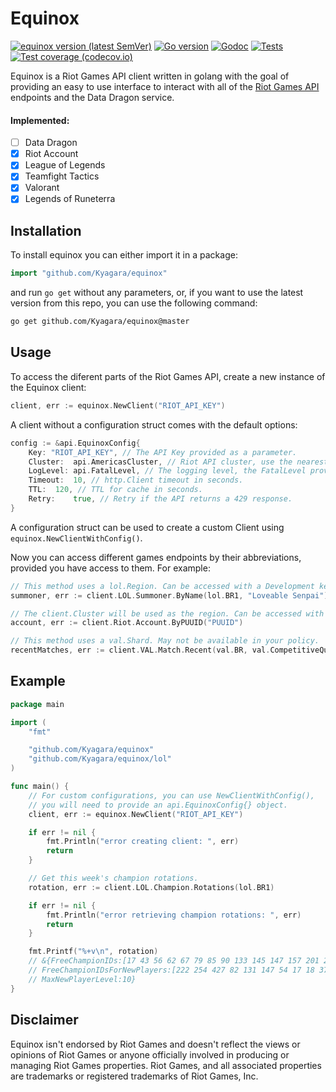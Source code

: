# Equinox

[![equinox version (latest SemVer)](https://img.shields.io/github/v/tag/Kyagara/equinox?label=Version)](https://github.com/Kyagara/equinox/releases)
[![Go version](https://img.shields.io/github/go-mod/go-version/Kyagara/equinox)](https://github.com/Kyagara/equinox)
[![Godoc](https://img.shields.io/static/v1?label=Godoc&message=reference&color=blue)](https://pkg.go.dev/github.com/Kyagara/equinox)
[![Tests](https://img.shields.io/github/workflow/status/Kyagara/equinox/Tests?label=Tests)](https://github.com/Kyagara/equinox/actions?query=workflow%3Atests)
[![Test coverage (codecov.io)](https://codecov.io/gh/Kyagara/equinox/branch/master/graph/badge.svg)](https://codecov.io/gh/Kyagara/equinox)

Equinox is a Riot Games API client written in golang with the goal of providing an easy to use interface to interact with all of the [Riot Games API](https://developer.riotgames.com/apis) endpoints and the Data Dragon service.

#### Implemented:

-   [ ] Data Dragon
-   [x] Riot Account
-   [x] League of Legends
-   [x] Teamfight Tactics
-   [x] Valorant
-   [x] Legends of Runeterra

## Installation

To install equinox you can either import it in a package:

```go
import "github.com/Kyagara/equinox"
```

and run `go get` without any parameters, or, if you want to use the latest version from this repo, you can use the following command:

```bash
go get github.com/Kyagara/equinox@master
```

## Usage

To access the diferent parts of the Riot Games API, create a new instance of the Equinox client:

```go
client, err := equinox.NewClient("RIOT_API_KEY")
```

A client without a configuration struct comes with the default options:

```go
config := &api.EquinoxConfig{
	Key: "RIOT_API_KEY", // The API Key provided as a parameter.
	Cluster:  api.AmericasCluster, // Riot API cluster, use the nearest cluster. Options: AmericasCluster, EuropeCluster, AsiaCluster.
	LogLevel: api.FatalLevel, // The logging level, the FatalLevel provided effectively disables logging.
	Timeout:  10, // http.Client timeout in seconds.
	TTL:  120, // TTL for cache in seconds.
	Retry:    true, // Retry if the API returns a 429 response.
}
```

A configuration struct can be used to create a custom Client using `equinox.NewClientWithConfig()`.

Now you can access different games endpoints by their abbreviations, provided you have access to them. For example:

```go
// This method uses a lol.Region. Can be accessed with a Development key.
summoner, err := client.LOL.Summoner.ByName(lol.BR1, "Loveable Senpai")

// The client.Cluster will be used as the region. Can be accessed with a Development key.
account, err := client.Riot.Account.ByPUUID("PUUID")

// This method uses a val.Shard. May not be available in your policy.
recentMatches, err := client.VAL.Match.Recent(val.BR, val.CompetitiveQueue)
```

## Example

```go
package main

import (
	"fmt"

	"github.com/Kyagara/equinox"
	"github.com/Kyagara/equinox/lol"
)

func main() {
	// For custom configurations, you can use NewClientWithConfig(),
	// you will need to provide an api.EquinoxConfig{} object.
	client, err := equinox.NewClient("RIOT_API_KEY")

	if err != nil {
		fmt.Println("error creating client: ", err)
		return
	}

	// Get this week's champion rotations.
	rotation, err := client.LOL.Champion.Rotations(lol.BR1)

	if err != nil {
		fmt.Println("error retrieving champion rotations: ", err)
		return
	}

	fmt.Printf("%+v\n", rotation)
	// &{FreeChampionIDs:[17 43 56 62 67 79 85 90 133 145 147 157 201 203 245 518]
	// FreeChampionIDsForNewPlayers:[222 254 427 82 131 147 54 17 18 37]
	// MaxNewPlayerLevel:10}
}
```

## Disclaimer

Equinox isn't endorsed by Riot Games and doesn't reflect the views or opinions of Riot Games or anyone officially involved in producing or managing Riot Games properties. Riot Games, and all associated properties are trademarks or registered trademarks of Riot Games, Inc.
